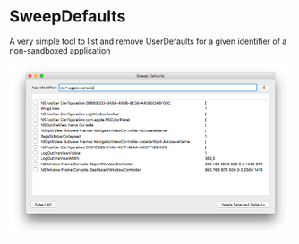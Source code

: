 # SweepDefaults

A very simple tool to list and remove UserDefaults for a given identifier of a non-sandboxed application

<p align="center">
	<img src="screenshot.png" width="550px"/>
</p>
